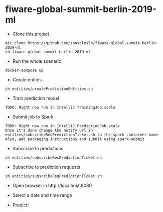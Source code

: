 # fiware-global-summit-berlin-2019-ml

* Clone this project
```shell
git clone https://github.com/sonsoleslp/fiware-global-summit-berlin-2019-ml
cd fiware-global-summit-berlin-2019-ml
```

* Run the whole scenario
```shell
docker-compose up
```

* Create entites
```shell
sh entities/createPredictionEntities.sh
```

* Train prediction model
```
TODO: Right now run in IntelliJ TrainingJob.scala
```

* Submit job to Spark
```shell
TODO: Right now run in IntelliJ PredictionJob.scala
Once it's done change the notify url in entities/subscribeReqPredictionTicket.sh to the spark container name
Also, add packaging instructions and submit using spark-submit
```

* Subscribe to predictions 
```shell
sh entities/subscribeResPredictionTicket.sh
```

* Subscribe to prediction requests
```shell
sh entities/subscribeReqPredictionTicket.sh
```
* Open browser in http://localhost:8080

* Select a date and time range

* Predict!
